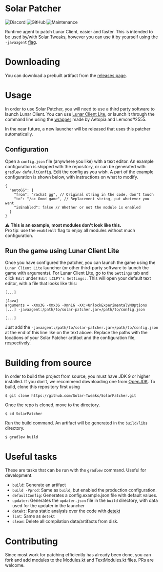# Solar Patcher
![Discord](https://img.shields.io/discord/880500602910679112?color=404eed&logo=discord&logoColor=%23fff&style=for-the-badge)
![GitHub](https://img.shields.io/github/license/Solar-Tweaks/SolarPatcher?style=for-the-badge)
![Maintenance](https://img.shields.io/maintenance/yes/2022?style=for-the-badge)

Runtime agent to patch Lunar Client, easier and faster.
This is intended to be used by/with [Solar Tweaks](https://github.com/Solar-Tweaks/),
however you can use it by yourself using the `-javaagent` [flag](https://docs.oracle.com/javase/7/docs/api/java/lang/instrument/package-summary.html).

# Downloading
You can download a prebuilt artifact from the [releases page](https://github.com/Solar-Tweaks/SolarPatcher/releases).

# Usage
In order to use Solar Patcher, you will need to use a third party software to launch Lunar Client.
You can use [Lunar Client Lite](https://github.com/Aetopia/LCLPy), or launch it through the command line using the [wrapper](https://github.com/Aetopia/Lunar-Client-Lite-Launcher/blob/main/wrapper.cmd) made by Aetopia and Lemons#2555.  

In the near future, a new launcher will be released that uses this patcher automatically.

## Configuration
Open a `config.json` file (anywhere you like) with a text editor. An example configuration is shipped with the repository, or can be generated with `gradlew defaultConfig`.
Edit the config as you wish. A part of the example configuration is shown below, with instructions on what to modify.
```json5
{
  "autoGG": {
    "from": "/achat gg", // Original string in the code, don't touch
    "to": "/ac Good game", // Replacement string, put whetever you want
    "isEnabled": false // Whether or not the module is enabled
  }
}
```
⚠️ **This is an example, most modules don't look like this.**  
Pro tip: use the `enableAll` flag to enjoy all modules without much configuration.

## Run the game using Lunar Client Lite
Once you have configured the patcher, you can launch the game using the `Lunar Client Lite` launcher (or other third-party software to launch the game with arguments).
For Lunar Client Lite, go to the `Settings` tab and click `Edit` under `Edit LCLPY's Settings:`.
This will open your default text editor, with a file that looks like this:
```
[...]

[Java]
arguments = -Xms3G -Xmx3G -Xmn1G -XX:+UnlockExperimentalVMOptions [...] -javaagent:/path/to/solar-patcher.jar=/path/to/config.json

[...]
```
Just add the `-javaagent:/path/to/solar-patcher.jar=/path/to/config.json` at the end of this line like on the text above.
Replace the paths with the locations of your Solar Patcher artifact and the configuration file, respectively.

# Building from source
In order to build the project from source, you must have JDK 9 or higher installed.
If you don’t, we recommend downloading one from [OpenJDK](https://jdk.java.net/17/).
To build, clone this repository first using
```shell
$ git clone https://github.com/Solar-Tweaks/SolarPatcher.git
```
Once the repo is cloned, move to the directory.
```shell
$ cd SolarPatcher
```
Run the build command. An artifact will be generated in the `build/libs` directory.
```shell
$ gradlew build
```

# Useful tasks
These are tasks that can be run with the `gradlew` command. Useful for development.  
- `build`: Generate an artifact  
- `build -Pprod`: Same as `build`, but enabled the production configuration.  
- `defaultConfig`: Generates a config.example.json file with default values.  
- `updater`: Generates the `updater.json` file in the `build` directory, with data used for the updater in the launcher  
- `detekt`: Runs static analysis over the code with [detekt](https://github.com/detekt/detekt)  
- `lint`: Same as `detekt`  
- `clean`: Delete all compilation data/artifacts from disk.  

# Contributing
Since most work for patching efficiently has already been done,
you can fork and add modules to the Modules.kt and TextModules.kt files. PRs are welcome.